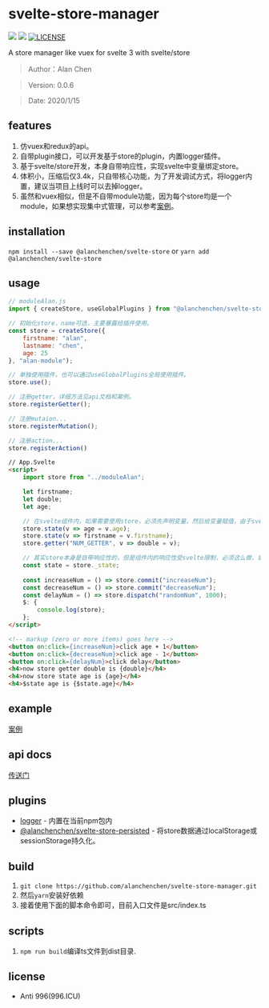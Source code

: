 # svelte-store-manager


![](https://img.shields.io/npm/v/@alanchenchen/svelte-store.svg)
![](https://img.shields.io/npm/dt/@alanchenchen/svelte-store.svg)
[![LICENSE](https://img.shields.io/badge/license-Anti%20996-blue.svg)](https://github.com/996icu/996.ICU/blob/master/LICENSE)

A store manager like vuex for svelte 3 with svelte/store
> Author：Alan Chen

> Version: 0.0.6

> Date: 2020/1/15

## features
1. 仿vuex和redux的api。
2. 自带plugin接口，可以开发基于store的plugin，内置logger插件。
3. 基于svelte/store开发，本身自带响应性，实现svelte中变量绑定store。
4. 体积小，压缩后仅3.4k，只自带核心功能，为了开发调试方式，将logger内置，建议当项目上线时可以去掉logger。
5. 虽然和vuex相似，但是不自带module功能，因为每个store均是一个module，如果想实现集中式管理，可以参考[案例](./example/README.md)。

## installation
`npm install --save @alanchenchen/svelte-store` or `yarn add @alanchenchen/svelte-store`

## usage
```js
// moduleAlan.js
import { createStore, useGlobalPlugins } from "@alanchenchen/svelte-store";

// 初始化store，name可选，主要暴露给插件使用。
const store = createStore({
    firstname: "alan",
    lastname: "chen",
    age: 25
}, "alan-module");

// 单独使用插件，也可以通过useGlobalPlugins全局使用插件。
store.use();

// 注册getter，详细方法见api文档和案例。
store.registerGetter();

// 注册mutaion...
store.registerMutation();

// 注册action...
store.registerAction()

```

```html
// App.Svelte
<script>
    import store from "../moduleAlan";

    let firstname;
    let double;
    let age;

    // 在svelte组件内，如果需要使用store，必须先声明变量，然后给变量赋值，由于svelte响应性的原理限制，只有3种数据在组件内存在响应性，一是变量，二是$:紧跟的变量（相当于computed），三是$紧跟的svelte/store。
    store.state(v => age = v.age);
    store.state(v => firstname = v.firstname);
    store.getter("NUM_GETTER", v => double = v);

    // 其实store本身是自带响应性的，但是组件内的响应性受svelte限制，必须这么做，或者你可以直接访问store._state私有属性，该属性是一个svelte/store，可以直接通过$符号在组件内使用，只有这两种方式才能响应渲染dom。
    const state = store._state;
    
    const increaseNum = () => store.commit("increaseNum");
    const decreaseNum = () => store.commit("decreaseNum");
    const delayNum = () => store.dispatch("randomNum", 1000);
    $: {
        console.log(store);
    };
</script>

<!-- markup (zero or more items) goes here -->
<button on:click={increaseNum}>click age + 1</button>
<button on:click={decreaseNum}>click age - 1</button>
<button on:click={delayNum}>click delay</button>
<h4>now store getter double is {double}</h4>
<h4>now store state age is {age}</h4>
<h4>$state age is {$state.age}</h4>
```

## example
[案例](./example/README.md)

## api docs
[传送门](./docs/index.md)

## plugins
* [logger](./src/plugins/README.md) - 内置在当前npm包内
* [@alanchenchen/svelte-store-persisted](https://github.com/alanchenchen/svelte-store-persisted) - 将store数据通过localStorage或sessionStorage持久化。

## build
1. `git clone https://github.com/alanchenchen/svelte-store-manager.git`
2. 然后`yarn`安装好依赖
3. 接着使用下面的脚本命令即可，目前入口文件是src/index.ts

<!-- ## api
[传送门](./doc/api.md) -->

## scripts

1. `npm run build`编译ts文件到dist目录.

## license
* Anti 996(996.ICU)
